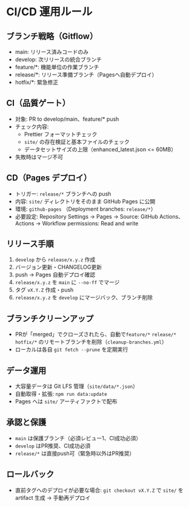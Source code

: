 # CI/CD 運用ルール

## ブランチ戦略（Gitflow）

- main: リリース済みコードのみ
- develop: 次リリースの統合ブランチ
- feature/\*: 機能単位の作業ブランチ
- release/\*: リリース準備ブランチ（Pagesへ自動デプロイ）
- hotfix/\*: 緊急修正

## CI（品質ゲート）

- 対象: PR to develop/main、feature/\* push
- チェック内容:
  - Prettier フォーマットチェック
  - `site/` の存在検証と基本ファイルのチェック
  - データセットサイズの上限（enhanced_latest.json <= 60MB）
- 失敗時はマージ不可

## CD（Pages デプロイ）

- トリガー: `release/*` ブランチへの push
- 内容: `site/` ディレクトリをそのまま GitHub Pages に公開
- 環境: `github-pages` （Deployment branches: `release/*`）
- 必要設定: Repository Settings → Pages → Source: GitHub Actions、Actions → Workflow permissions: Read and write

## リリース手順

1. `develop` から `release/x.y.z` 作成
2. バージョン更新・CHANGELOG更新
3. push → Pages 自動デプロイ確認
4. `release/x.y.z` を `main` に `--no-ff` でマージ
5. タグ `vX.Y.Z` 作成・push
6. `release/x.y.z` を `develop` にマージバック、ブランチ削除

## ブランチクリーンアップ

- PRが「merged」でクローズされたら、自動で`feature/*` `release/*` `hotfix/*` のリモートブランチを削除（`cleanup-branches.yml`）
- ローカルは各自 `git fetch --prune` を定期実行

## データ運用

- 大容量データは Git LFS 管理（`site/data/*.json`）
- 自動取得・拡張: `npm run data:update`
- Pages へは `site/` アーティファクトで配布

## 承認と保護

- `main` は保護ブランチ（必須レビュー1、CI成功必須）
- `develop` はPR推奨、CI成功必須
- `release/*` は直接push可（緊急時以外はPR推奨）

## ロールバック

- 直前タグへのデプロイが必要な場合: `git checkout vX.Y.Z` で `site/` を artifact 生成 → 手動再デプロイ
